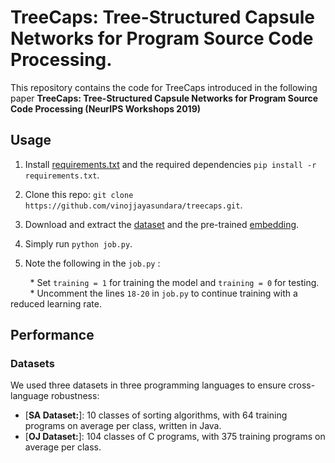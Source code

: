 # TreeCaps: Tree-Structured Capsule Networks for Program Source Code Processing.

<p aligh="center"> This repository contains the code for TreeCaps introduced in the following paper <b>TreeCaps: Tree-Structured Capsule Networks for Program Source Code Processing (NeurIPS Workshops 2019) </b> </p>

## Usage

1. Install [requirements.txt](https://github.com/vinojjayasundara/treecaps/blob/master/requirements.txt) and the required dependencies ```pip install -r requirements.txt```.

2. Clone this repo: ```git clone https://github.com/vinojjayasundara/treecaps.git```.

3. Download and extract the [dataset](https://drive.google.com/open?id=1qdLNPjlNfGSLm9SdbQE6Me8K7Cp4W_ee) and the pre-trained [embedding](https://drive.google.com/open?id=10QTTj6Abhnpay7UPmDdS8uHPfAlxAq8m).

4. Simply run ```python job.py```.

5. Note the following in the ```job.py``` :

&nbsp;&nbsp;&nbsp;&nbsp;&nbsp;&nbsp;&nbsp; * Set ```training = 1``` for training the model and ```training = 0``` for testing. </br>
&nbsp;&nbsp;&nbsp;&nbsp;&nbsp;&nbsp;&nbsp; * Uncomment the lines ```18-20``` in ```job.py``` to continue training with a reduced learning rate.

## Performance

### Datasets

We used three datasets in three programming languages to ensure cross-language robustness:

* [**SA Dataset:**]: 10 classes of sorting algorithms, with 64 training programs on average per class, written in Java. 
* [**OJ Dataset:**]: 104 classes of C programs, with 375 training programs on average per class. 

